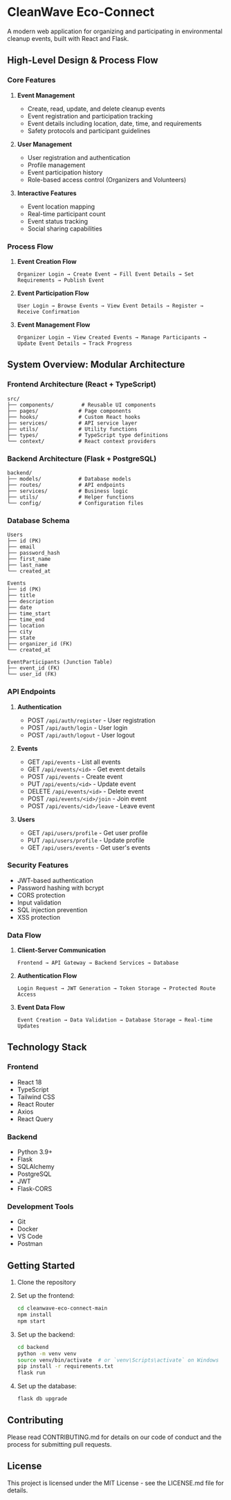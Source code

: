 # CleanWave Eco-Connect

A modern web application for organizing and participating in environmental cleanup events, built with React and Flask.

## High-Level Design & Process Flow

### Core Features
1. **Event Management**
   - Create, read, update, and delete cleanup events
   - Event registration and participation tracking
   - Event details including location, date, time, and requirements
   - Safety protocols and participant guidelines

2. **User Management**
   - User registration and authentication
   - Profile management
   - Event participation history
   - Role-based access control (Organizers and Volunteers)

3. **Interactive Features**
   - Event location mapping
   - Real-time participant count
   - Event status tracking
   - Social sharing capabilities

### Process Flow

1. **Event Creation Flow**
   ```
   Organizer Login → Create Event → Fill Event Details → Set Requirements → Publish Event
   ```

2. **Event Participation Flow**
   ```
   User Login → Browse Events → View Event Details → Register → Receive Confirmation
   ```

3. **Event Management Flow**
   ```
   Organizer Login → View Created Events → Manage Participants → Update Event Details → Track Progress
   ```

## System Overview: Modular Architecture

### Frontend Architecture (React + TypeScript)
```
src/
├── components/         # Reusable UI components
├── pages/             # Page components
├── hooks/             # Custom React hooks
├── services/          # API service layer
├── utils/             # Utility functions
├── types/             # TypeScript type definitions
└── context/           # React context providers
```

### Backend Architecture (Flask + PostgreSQL)
```
backend/
├── models/            # Database models
├── routes/            # API endpoints
├── services/          # Business logic
├── utils/             # Helper functions
└── config/            # Configuration files
```

### Database Schema
```
Users
├── id (PK)
├── email
├── password_hash
├── first_name
├── last_name
└── created_at

Events
├── id (PK)
├── title
├── description
├── date
├── time_start
├── time_end
├── location
├── city
├── state
├── organizer_id (FK)
└── created_at

EventParticipants (Junction Table)
├── event_id (FK)
└── user_id (FK)
```

### API Endpoints

1. **Authentication**
   - POST `/api/auth/register` - User registration
   - POST `/api/auth/login` - User login
   - POST `/api/auth/logout` - User logout

2. **Events**
   - GET `/api/events` - List all events
   - GET `/api/events/<id>` - Get event details
   - POST `/api/events` - Create event
   - PUT `/api/events/<id>` - Update event
   - DELETE `/api/events/<id>` - Delete event
   - POST `/api/events/<id>/join` - Join event
   - POST `/api/events/<id>/leave` - Leave event

3. **Users**
   - GET `/api/users/profile` - Get user profile
   - PUT `/api/users/profile` - Update profile
   - GET `/api/users/events` - Get user's events

### Security Features
- JWT-based authentication
- Password hashing with bcrypt
- CORS protection
- Input validation
- SQL injection prevention
- XSS protection

### Data Flow
1. **Client-Server Communication**
   ```
   Frontend → API Gateway → Backend Services → Database
   ```

2. **Authentication Flow**
   ```
   Login Request → JWT Generation → Token Storage → Protected Route Access
   ```

3. **Event Data Flow**
   ```
   Event Creation → Data Validation → Database Storage → Real-time Updates
   ```

## Technology Stack

### Frontend
- React 18
- TypeScript
- Tailwind CSS
- React Router
- Axios
- React Query

### Backend
- Python 3.9+
- Flask
- SQLAlchemy
- PostgreSQL
- JWT
- Flask-CORS

### Development Tools
- Git
- Docker
- VS Code
- Postman

## Getting Started

1. Clone the repository
2. Set up the frontend:
   ```bash
   cd cleanwave-eco-connect-main
   npm install
   npm start
   ```

3. Set up the backend:
   ```bash
   cd backend
   python -m venv venv
   source venv/bin/activate  # or `venv\Scripts\activate` on Windows
   pip install -r requirements.txt
   flask run
   ```

4. Set up the database:
   ```bash
   flask db upgrade
   ```

## Contributing
Please read CONTRIBUTING.md for details on our code of conduct and the process for submitting pull requests.

## License
This project is licensed under the MIT License - see the LICENSE.md file for details. 
